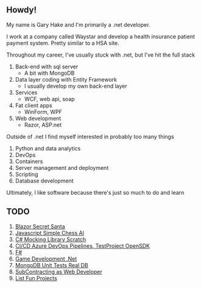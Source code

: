 ## Howdy!

My name is Gary Hake and I'm primarily a .net developer.

I work at a company called Waystar and develop a health insurance patient payment system. Pretty similar to a HSA site.

Throughout my career, I've usually stuck with .net, but I've hit the full stack
  1. Back-end with sql server
     - A bit with MongoDB
  1. Data layer coding with Entity Framework
     - I usually develop my own back-end layer
  1. Services
     - WCF, web api, soap
  1. Fat client apps
     - WinForm, WPF
  1. Web development
     - Razor, ASP.net
     
Outside of .net I find myself interested in probably too many things

1. Python and data analytics
1. DevOps
1. Containers
1. Server management and deployment
1. Scripting
1. Database development

Ultimately, I like software because there's just so much to do and learn

## TODO

1. [Blazor Secret Santa](https://learn.vonage.com/blog/2020/12/18/build-a-secret-santa-app-with-blazor)
1. [Javascript Simple Chess AI](https://dev.to/zeyu2001/build-a-simple-chess-ai-in-javascript-18eg)
1. [C# Mocking Library Scratch](https://www.youtube.com/watch?v=9kEURoqHKZ0)
1. [CI/CD Azure DevOps Pipelines, TestProject OpenSDK](https://www.youtube.com/watch?v=xLPh-Be266k)
1. [F#](https://docs.microsoft.com/en-us/dotnet/fsharp/tour)
1. [Game Development .Net](https://devblogs.microsoft.com/dotnet/game-development-with-net/)
1. [MongoDB Unit Tests Real DB](https://log.havrlant.cz/unit-test-database)
1. [SubContracting as Web Developer](https://www.youtube.com/watch?v=rpVk_raHzn8)
1. [List Fun Projects](https://medium.com/better-programming/a-list-of-fun-projects-you-can-build-as-a-developer-be8e56f1748c)
